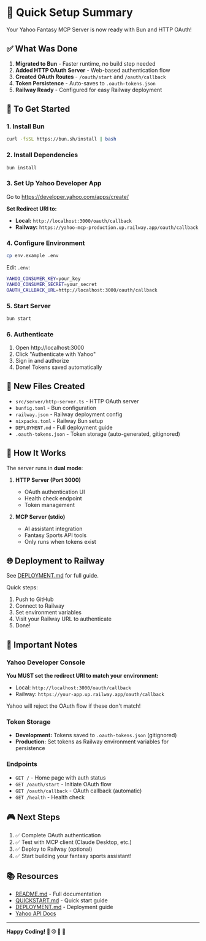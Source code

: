 # 🎯 Quick Setup Summary

Your Yahoo Fantasy MCP Server is now ready with Bun and HTTP OAuth!

## ✅ What Was Done

1. **Migrated to Bun** - Faster runtime, no build step needed
2. **Added HTTP OAuth Server** - Web-based authentication flow
3. **Created OAuth Routes** - `/oauth/start` and `/oauth/callback`
4. **Token Persistence** - Auto-saves to `.oauth-tokens.json`
5. **Railway Ready** - Configured for easy Railway deployment

## 🚀 To Get Started

### 1. Install Bun

```bash
curl -fsSL https://bun.sh/install | bash
```

### 2. Install Dependencies

```bash
bun install
```

### 3. Set Up Yahoo Developer App

Go to https://developer.yahoo.com/apps/create/

**Set Redirect URI to:**
- **Local:** `http://localhost:3000/oauth/callback`
- **Railway:** `https://yahoo-mcp-production.up.railway.app/oauth/callback`

### 4. Configure Environment

```bash
cp env.example .env
```

Edit `.env`:
```bash
YAHOO_CONSUMER_KEY=your_key
YAHOO_CONSUMER_SECRET=your_secret
OAUTH_CALLBACK_URL=http://localhost:3000/oauth/callback
```

### 5. Start Server

```bash
bun start
```

### 6. Authenticate

1. Open http://localhost:3000
2. Click "Authenticate with Yahoo"
3. Sign in and authorize
4. Done! Tokens saved automatically

## 📁 New Files Created

- `src/server/http-server.ts` - HTTP OAuth server
- `bunfig.toml` - Bun configuration
- `railway.json` - Railway deployment config
- `nixpacks.toml` - Railway Bun setup
- `DEPLOYMENT.md` - Full deployment guide
- `.oauth-tokens.json` - Token storage (auto-generated, gitignored)

## 🔧 How It Works

The server runs in **dual mode**:

1. **HTTP Server (Port 3000)**
   - OAuth authentication UI
   - Health check endpoint
   - Token management

2. **MCP Server (stdio)**
   - AI assistant integration
   - Fantasy Sports API tools
   - Only runs when tokens exist

## 🌐 Deployment to Railway

See [DEPLOYMENT.md](DEPLOYMENT.md) for full guide.

Quick steps:
1. Push to GitHub
2. Connect to Railway
3. Set environment variables
4. Visit your Railway URL to authenticate
5. Done!

## 📝 Important Notes

### Yahoo Developer Console
**You MUST set the redirect URI to match your environment:**
- Local: `http://localhost:3000/oauth/callback`
- Railway: `https://your-app.up.railway.app/oauth/callback`

Yahoo will reject the OAuth flow if these don't match!

### Token Storage
- **Development:** Tokens saved to `.oauth-tokens.json` (gitignored)
- **Production:** Set tokens as Railway environment variables for persistence

### Endpoints
- `GET /` - Home page with auth status
- `GET /oauth/start` - Initiate OAuth flow
- `GET /oauth/callback` - OAuth callback (automatic)
- `GET /health` - Health check

## 🎮 Next Steps

1. ✅ Complete OAuth authentication
2. ✅ Test with MCP client (Claude Desktop, etc.)
3. ✅ Deploy to Railway (optional)
4. ✅ Start building your fantasy sports assistant!

## 📚 Resources

- [README.md](README.md) - Full documentation
- [QUICKSTART.md](QUICKSTART.md) - Quick start guide
- [DEPLOYMENT.md](DEPLOYMENT.md) - Deployment guide
- [Yahoo API Docs](https://developer.yahoo.com/fantasysports/guide/)

---

**Happy Coding! 🏈 ⚾ 🏀 🏒**
